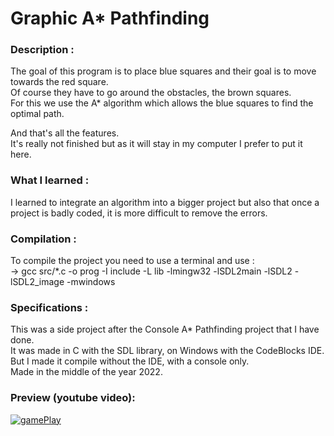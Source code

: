 # Graphic A* Pathfinding
  
### Description :  
The goal of this program is to place blue squares and their goal is to move towards the red square.  
Of course they have to go around the obstacles, the brown squares.  
For this we use the A* algorithm which allows the blue squares to find the optimal path.  

And that's all the features.  
It's really not finished but as it will stay in my computer I prefer to put it here.  
  
### What I learned :  
I learned to integrate an algorithm into a bigger project but also that once a project is badly coded, it is more difficult to remove the errors.  
  
### Compilation :   
To compile the project you need to use a terminal and use :  
-> gcc src/*.c -o prog -I include -L lib -lmingw32 -lSDL2main -lSDL2 -lSDL2_image -mwindows  

### Specifications :   
This was a side project after the Console A* Pathfinding project that I have done.  
It was made in C with the SDL library, on Windows with the CodeBlocks IDE.  
But I made it compile without the IDE, with a console only.  
Made in the middle of the year 2022.
  
### Preview (youtube video):  
[![gamePlay](https://img.youtube.com/vi/zSWvxa-MpqQ/0.jpg)](https://www.youtube.com/watch?v=zSWvxa-MpqQ&ab_channel=L%C3%A9oH) 

